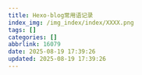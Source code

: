 ```yaml
---
title: Hexo-blog常用语记录
index_img: /img_index/index/XXXX.png
tags: []
categories: []
abbrlink: 16079
date: 2025-08-19 17:39:26
updated: 2025-08-19 17:39:26
---
```

